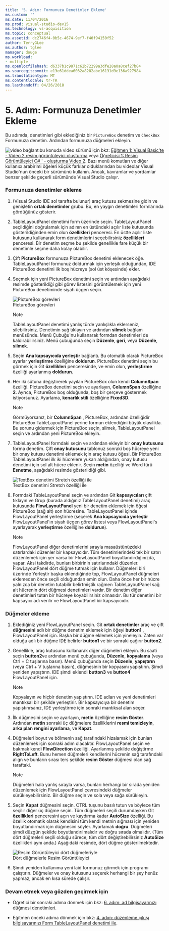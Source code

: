```yaml
---
title: '5. Adım: Formunuza Denetimler Ekleme'
ms.custom: ''
ms.date: 11/04/2016
ms.prod: visual-studio-dev15
ms.technology: vs-acquisition
ms.topic: conceptual
ms.assetid: dc2746f4-0b5c-4674-9ef7-f40f94150f52
author: TerryGLee
ms.author: tglee
manager: douge
ms.workload:
- multiple
ms.openlocfilehash: d6337b1c9871c62b72299a3dfe28a0a8cef27b84
ms.sourcegitcommit: e13e61ddea6032a8282abe16131d9e136a927984
ms.translationtype: MT
ms.contentlocale: tr-TR
ms.lasthandoff: 04/26/2018
---
```

# <a name="step-5-add-controls-to-your-form"></a>5. Adım: Formunuza Denetimler Ekleme
Bu adımda, denetimleri gibi eklediğiniz bir `PictureBox` denetim ve `CheckBox` Formunuza denetim. Ardından formunuza düğmeleri ekleyin.  

 ![video bağlantı](../data-tools/media/playvideo.gif "PlayVideo")bu konuda video sürümü için bkz: [Eğitmen 1: Visual Basic'te - Video 2 resim görüntüleyici oluşturma](http://go.microsoft.com/fwlink/?LinkId=205211) veya [Öğreticisi 1: Resim Görüntüleyici C# ' - oluşturma Video 2](http://go.microsoft.com/fwlink/?LinkId=205200). Bazı menü komutları ve diğer kullanıcı arabirimi öğeleri küçük farklar olduklarından bu videolar Visual Studio'nun önceki bir sürümünü kullanın. Ancak, kavramlar ve yordamlar benzer şekilde geçerli sürümünde Visual Studio çalışır.  

### <a name="to-add-controls-to-your-form"></a>Formunuza denetimler ekleme  

1.  (Visual Studio IDE sol tarafta bulunur) araç kutusu sekmesine gidin ve genişletin **ortak denetimler** grubu. Bu, en yaygın denetimleri formlarında gördüğünüz gösterir.  

2.  TableLayoutPanel denetimi form üzerinde seçin. TableLayoutPanel seçildiğini doğrulamak için adının en üstündeki açılır liste kutusunda gösterildiğinden emin olun **özellikleri** penceresi. En üstte açılır liste kutusunu kullanarak form denetimlerini seçebilirsiniz **özellikleri** penceresi. Bir denetim seçme bu şekilde genellikle fare küçük bir denetimle seçme daha kolay olabilir.  

3.  Çift **PictureBox** formunuza PictureBox denetimi eklenecek öğe. TableLayoutPanel formunuz doldurmak için yerleşik olduğundan, IDE PictureBox denetimi ilk boş hücreye (sol üst köşesinde) ekler.  

4.  Seçmek için yeni PictureBox denetimi seçin ve ardından aşağıdaki resimde gösterildiği gibi görev listesini görüntülemek için yeni PictureBox denetiminde siyah üçgen seçin.  

     ![PictureBox görevleri](../ide/media/express_pictureboxtasks.png "Express_PictureBoxTasks")  
PictureBox görevleri  

    > [!NOTE]
    >  TableLayoutPanel denetimi yanlış türde yanlışlıkla eklerseniz, silebilirsiniz. Denetimin sağ tıklayın ve ardından **silmek** bağlam menüsünde. Menü Çubuğu'nu kullanarak formdan denetimleri de kaldırabilirsiniz. Menü çubuğunda seçin **Düzenle**, **geri**, veya **Düzenle**, **silmek**.  

5.  Seçin **Ana kapsayıcıda yerleştir** bağlantı. Bu otomatik olarak PictureBox ayarlar **yerleştirme** özelliğine **doldurun**. PictureBox denetimi seçin bu görmek için Git **özellikleri** penceresinde, ve emin olun, **yerleştirme** özelliği ayarlanmış **doldurun**.  

6.  Her iki sütuna değiştirerek yayılan PictureBox olun kendi **ColumnSpan** özelliği. PictureBox denetimi seçin ve ayarlayın, **ColumnSpan** özelliğine **2**. Ayrıca, PictureBox boş olduğunda, boş bir çerçeve göstermek istiyorsunuz. Ayarlama, **kenarlık stili** özelliğine **Fixed3D**.  

    > [!NOTE]
    >  Görmüyorsanız, bir **ColumnSpan** , PictureBox, ardından özelliğidir PictureBox TableLayoutPanel yerine formun eklendiğini büyük olasılıkla. Bu sorunu gidermek için PictureBox seçin, silmek, TableLayoutPanel seçin ve ardından yeni PictureBox ekleyin.  

7.  TableLayoutPanel formdaki seçin ve ardından ekleyin bir **onay kutusunu** forma denetim. Çift **onay kutusunu** tablonuz sonraki boş hücreye yeni bir onay kutusu denetimi eklemek için araç kutusu öğesi. Bir PictureBox TableLayoutPanel ilk iki hücrelere yukarı aldığından, onay kutusu denetimi için sol alt hücre eklenir. Seçin **metin** özelliği ve Word türü **Esnetme**, aşağıdaki resimde gösterildiği gibi.  

     ![TextBox denetimi Stretch özelliği ile](../ide/media/express_pictureviewercheckbox.png "Express_PictureViewerCheckbox")  
TextBox denetimi Stretch özelliği ile  

8.  Formdaki TableLayoutPanel seçin ve ardından Git **kapsayıcıları** çift tıklayın ve Grup (burada aldığınız TableLayoutPanel denetimi) araç kutusunda **FlowLayoutPanel** yeni bir denetim eklemek için öğesi PictureBox (sağ alt) son hücresine. TableLayoutPanel içinde FlowLayoutPanel yerleştirme (seçerek **Ana kapsayıcıda yerleştir** FlowLayoutPanel'ın siyah üçgen görev listesi veya FlowLayoutPanel's ayarlayarak **yerleştirme** özelliğine **doldurun**).  

    > [!NOTE]
    >  FlowLayoutPanel diğer denetimlerini sırayla masaüstünüzdeki satırlardaki düzenler bir kapsayıcıdır. Tüm denetimlerindeki tek bir satırı düzenlemek için yer varsa bir FlowLayoutPanel boyutlandırdığınızda, yapar. Aksi takdirde, bunları birbirinin satırlarındaki düzenler. FlowLayoutPanel dört düğme tutmak için kullanır. Düğmeleri biri üzerinde Yerleştir başka eklendiğinde top, FlowLayoutPanel düğmeleri eklemeden önce seçili olduğundan emin olun. Daha önce her bir hücre yalnızca bir denetim tutabilir belirtmiştik rağmen TableLayoutPanel sağ alt hücrenin dört düğmesi denetimleri vardır. Bir denetim diğer denetimleri tutan bir hücreye koyabilirsiniz olmasıdır. Bu tür denetimi bir kapsayıcı adı verilir ve FlowLayoutPanel bir kapsayıcıdır.  

### <a name="to-add-buttons"></a>Düğmeler ekleme  

1.  Eklediğiniz yeni FlowLayoutPanel seçin. Git **ortak denetimler** araç ve çift **düğmesini** adlı bir düğme denetim eklemek için öğeyi **button1** , FlowLayoutPanel için. Başka bir düğme eklemek için yineleyin. Zaten var olduğu adlı bir düğme IDE belirler **button1** ve bir sonraki çağırır **button2**.  

2.  Genellikle, araç kutusunu kullanarak diğer düğmeleri ekleyin. Bu saati seçin **button2**ve ardından menü çubuğunda, **Düzenle**, **kopyalama** (veya Ctrl + C tuşlarına basın). Menü çubuğunda seçin **Düzenle**, **yapıştırın** (veya Ctrl + V tuşlarına basın), düğmesinin bir kopyasını yapıştırın. Şimdi yeniden yapıştırın. IDE şimdi eklendi **button3** ve **button4** FlowLayoutPanel için.  

    > [!NOTE]
    >  Kopyalayın ve hiçbir denetim yapıştırın. IDE adları ve yeni denetimleri mantıksal bir şekilde yerleştirir. Bir kapsayıcıya bir denetim yapıştırırsanız, IDE yerleştirme için sonraki mantıksal alan seçer.  

3.  İlk düğmesini seçin ve ayarlayın, **metin** özelliğine **resim Göster**. Ardından **metin** sonraki üç düğmelere özelliklerini **resmi temizleyin**, **arka plan rengini ayarlama**, ve **Kapat**.  

4.  Düğmeleri boyut ve bölmenin sağ tarafındaki hizalamak için bunları düzenlemek için sonraki adım olacaktır. FlowLayoutPanel seçin ve bakmak kendi **FlowDirection** özelliği. Ayarlanmış şekilde değiştirme **RightToLeft**. Bunu hemen düğmeleri kendilerini hücrenin sağ tarafındaki align ve bunların sırası ters şekilde **resim Göster** düğmesi olan sağ taraftaki.  

    > [!NOTE]
    >  Düğmeleri hala yanlış sırayla varsa, bunları herhangi bir sırada yeniden düzenlemek için FlowLayoutPanel çevresindeki düğmeler sürükleyebilirsiniz. Bir düğme seçin ve sola veya sağa sürükleyin.  

5.  Seçin **Kapat** düğmesini seçin. CTRL tuşunu basılı tutun ve böylece tüm seçilir diğer üç düğme seçin. Tüm düğmeleri seçili durumdayken Git **özellikleri** penceresini açın ve kaydırma kadar **AutoSize** özelliği. Bu özellik otomatik olarak kendisini tüm kendi metnin sığması için yeniden boyutlandırmak için düğmesini söyler. Ayarlamak **doğru**. Düğmeleri şimdi düzgün şekilde boyutlandırılmalıdır ve doğru sırada olmalıdır. (Tüm dört düğmeleri seçili olduğu sürece, tüm dört değiştirebilirsiniz **AutoSize** özellikleri aynı anda.) Aşağıdaki resimde, dört düğme gösterilmektedir.  

     ![Resim Görüntüleyici dört düğmeleriyle](../ide/media/express_autosize.png "Express_AutoSize")  
Dört düğmelerle Resim Görüntüleyici  

6.  Şimdi yeniden kullanıma yeni laid formunuz görmek için programı çalıştırın. Düğmeler ve onay kutusunu seçerek herhangi bir şey henüz yapmaz, ancak en kısa sürede çalışır.  

### <a name="to-continue-or-review"></a>Devam etmek veya gözden geçirmek için  

-   Öğretici bir sonraki adıma dönmek için bkz: [6. adım: ad bilgisayarınızı düğmesi denetimleri](../ide/step-6-name-your-button-controls.md).  

-   Eğitmen önceki adıma dönmek için bkz: [4. adım: düzenleme çıkışı bilgisayarınızı Form TableLayoutPanel denetimi ile](../ide/step-4-lay-out-your-form-with-a-tablelayoutpanel-control.md).
